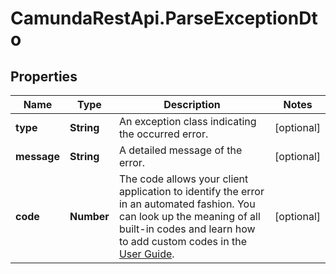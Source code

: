 # CamundaRestApi.ParseExceptionDto

## Properties
Name | Type | Description | Notes
------------ | ------------- | ------------- | -------------
**type** | **String** | An exception class indicating the occurred error. | [optional] 
**message** | **String** | A detailed message of the error. | [optional] 
**code** | **Number** | The code allows your client application to identify the error in an automated fashion. You can look up the meaning of all built-in codes and learn how to add custom codes in the [User Guide](https://docs.camunda.org/manual/develop/user-guide/process-engine/error-handling/#exception-codes). | [optional] 
